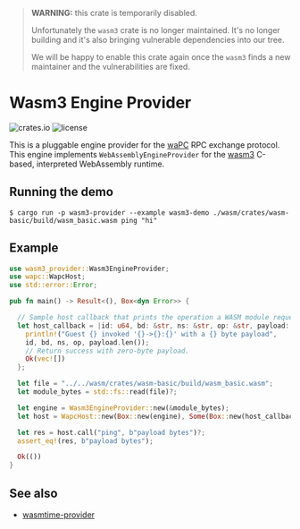 > **WARNING:** this crate is temporarily disabled.
> 
> Unfortunately the `wasm3` crate is no longer maintained. It's no longer building
> and it's also bringing vulnerable dependencies into our tree.
>
> We will be happy to enable this crate again once the `wasm3` finds a new maintainer
> and the vulnerabilities are fixed.

# Wasm3 Engine Provider

![crates.io](https://img.shields.io/crates/v/wasm3-provider.svg)
![license](https://img.shields.io/crates/l/wasm3-provider.svg)

This is a pluggable engine provider for the [waPC](https://wapc.io) RPC exchange protocol. This engine implements `WebAssemblyEngineProvider` for the [wasm3](https://github.com/wasm3) C-based, interpreted WebAssembly runtime.

## Running the demo

```ignore
$ cargo run -p wasm3-provider --example wasm3-demo ./wasm/crates/wasm-basic/build/wasm_basic.wasm ping "hi"
```

## Example

```rust
use wasm3_provider::Wasm3EngineProvider;
use wapc::WapcHost;
use std::error::Error;

pub fn main() -> Result<(), Box<dyn Error>> {

  // Sample host callback that prints the operation a WASM module requested.
  let host_callback = |id: u64, bd: &str, ns: &str, op: &str, payload: &[u8]| {
    println!("Guest {} invoked '{}->{}:{}' with a {} byte payload",
    id, bd, ns, op, payload.len());
    // Return success with zero-byte payload.
    Ok(vec![])
  };

  let file = "../../wasm/crates/wasm-basic/build/wasm_basic.wasm";
  let module_bytes = std::fs::read(file)?;

  let engine = Wasm3EngineProvider::new(&module_bytes);
  let host = WapcHost::new(Box::new(engine), Some(Box::new(host_callback)))?;

  let res = host.call("ping", b"payload bytes")?;
  assert_eq!(res, b"payload bytes");

  Ok(())
}
```

## See also

- [wasmtime-provider](https://crates.io/crates/wasmtime-provider)
